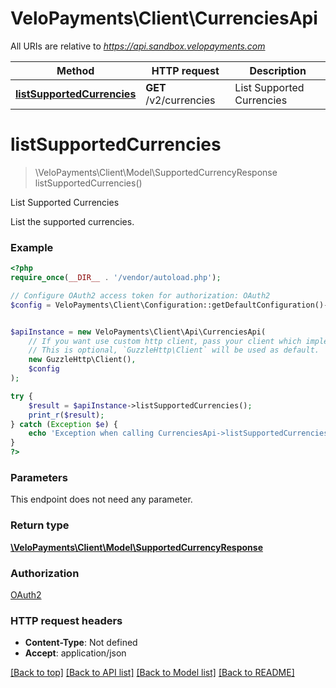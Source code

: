 # VeloPayments\Client\CurrenciesApi

All URIs are relative to *https://api.sandbox.velopayments.com*

Method | HTTP request | Description
------------- | ------------- | -------------
[**listSupportedCurrencies**](CurrenciesApi.md#listSupportedCurrencies) | **GET** /v2/currencies | List Supported Currencies


# **listSupportedCurrencies**
> \VeloPayments\Client\Model\SupportedCurrencyResponse listSupportedCurrencies()

List Supported Currencies

List the supported currencies.

### Example
```php
<?php
require_once(__DIR__ . '/vendor/autoload.php');

// Configure OAuth2 access token for authorization: OAuth2
$config = VeloPayments\Client\Configuration::getDefaultConfiguration()->setAccessToken('YOUR_ACCESS_TOKEN');


$apiInstance = new VeloPayments\Client\Api\CurrenciesApi(
    // If you want use custom http client, pass your client which implements `GuzzleHttp\ClientInterface`.
    // This is optional, `GuzzleHttp\Client` will be used as default.
    new GuzzleHttp\Client(),
    $config
);

try {
    $result = $apiInstance->listSupportedCurrencies();
    print_r($result);
} catch (Exception $e) {
    echo 'Exception when calling CurrenciesApi->listSupportedCurrencies: ', $e->getMessage(), PHP_EOL;
}
?>
```

### Parameters
This endpoint does not need any parameter.

### Return type

[**\VeloPayments\Client\Model\SupportedCurrencyResponse**](../Model/SupportedCurrencyResponse.md)

### Authorization

[OAuth2](../../README.md#OAuth2)

### HTTP request headers

 - **Content-Type**: Not defined
 - **Accept**: application/json

[[Back to top]](#) [[Back to API list]](../../README.md#documentation-for-api-endpoints) [[Back to Model list]](../../README.md#documentation-for-models) [[Back to README]](../../README.md)

